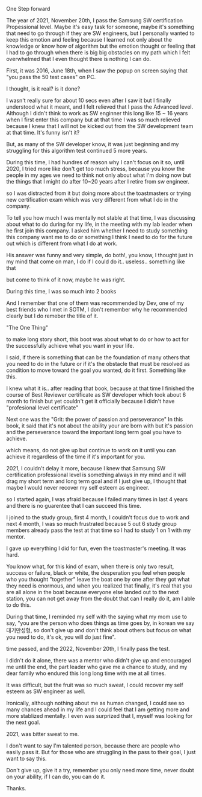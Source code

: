 One Step forward

The year of 2021, November 20th, I pass the Samsung SW certification Propessional level. Maybe it's easy task for someone, maybe it's something that need to go through
if they are SW engineers, but I personally wanted to keep this emotion  and feeling because I learned not only about the knowledge or know how of algorithm but the emotion
thought or feeling that I had to go through when there is big big obstacles on my path which I felt overwhelmed that I even thought there is nothing I can do.

First, it was 2016, June 18th, when I saw the popup on screen saying that "you pass the 50 test cases" on PC.

I thought, is it real? is it done? 

I wasn't really sure for about 10 secs even after I saw it but I finally understood what it meant, and I felt relieved that I pass the Advanced level. 
Although I didn't think to work as SW enginner this long like 15 ~ 16 years when I first enter this company but at that time I was so much relieved 
because I knew that I will not be kicked out from the SW development team at that time. It's funny isn't it?

But, as many of the SW developer know, it was just beginning and my struggling for this algorithm test continued 5 more years.

During this time, I had hundres of reason why I can't focus on it so, until 2020, I tried more like don't get too much stress, because you know the people in my ages
we need to think not only about what I'm doing now but the things that I might do after 10~20 years after I retire from sw engineer.

so I was distracted from it but doing more about the toastmasters or trying new certification exam which was very different from what I do in the company.

To tell you how much I was mentally not stable at that time, I was discussing about what to do during for my life, in the meeting with my lab leader when he first join this 
company. I asked him whether I need to study something this company want me to do or something I think I need to do for the future out which is different from what I do 
at work. 

His answer was funny and very simple, do both!, you know, I thought just in my mind that come on man, I do if I could do it.. useless.. something like that

but come to think of it now, maybe he was right. 

During this time, I was so much into 2 books 

And I remember that one of them was recommended by Dev, one of my best friends who I met in SOTM, I don't remember why he recommended clearly but I do remeber the title of it.

"The One Thing"

to make long story short, this boot was about what to do or how to act for the successfully achieve what you want in your life.

I said, if there is something that can be the foundation of many others that you need to do in the future or 
if it's the obstacle that must be resolved as condition to move toward the goal you wanted, do it first. Something like this.

I knew what it is.. after reading that book, because at that time I finished the course of Best Reviewer certificate as SW developer which took about 6 month to finish
but yet couldn't get it officially because I didn't have "profesional level certificate"

Next one was the "Grit: the power of passion and perseverance"
In this book, it said that it's not about the ability your are born with but it's passion and the perseverance toward the important long term goal you have to achieve.

which means, do not give up but continue to work on it until you can achieve it regardless of the time if it's important for you.

2021, I couldn't delay it more, because I knew that Samsung SW certification professional level is something always in my mind and it will drag my short term 
and long term goal and if I just give up, I thought that maybe I would never recover my self esteem as engineer.

so I started again, I was afraid because I failed many times in last 4 years and there is no guarentee that I can succeed this time.

I joined to the study group, first 4 month, I couldn't focus due to work and next 4 month, I was so much frustrated because 5 out 6 study group members already pass the 
test at that time so I had to study 1 on 1 with my mentor.

I gave up everything I did for fun, even the toastmaster's meeting. It was hard.

You know what, for this kind of exam, when there is only two result, success or failure, black or white, the desperation you feel when people who you thought "together" 
leave the boat one by one after they got what they need is enormous, and when you realized that finally, it's real that you are all alone in the boat because everyone else 
landed out to the next station, you can not get away from the doubt that can I really do it, am I able to do this.


During that time, I reminded my self with the saying what my mom use to say, "you are the person who does things as time goes by, in korean we say 대기만성형, 
so don't give up and don't think about others but focus on what you need to do, it's ok, you will do just fine". 


time passed, and the 2022, November 20th, I finally pass the test.

I didn't do it alone, there was a mentor who didn't give up and encouraged me until the end, the part leader who gave me a chance to study, and my dear family 
who endured this long long time with me at all times. 

It was difficult, but the fruit was so much sweat, I could recover my self esteem as SW engineer as well.

Ironically, although nothing about me as human changed, I could see so many chances ahead in my life and I could feel that I am getting more and more stablized mentally.
I even was surprized that I, myself was looking for the next goal.

2021, was bitter sweat to me.

I don't want to say I'm talented person, because there are people who easily pass it. But for those who are struggling in the pass to their goal, I just want to say this.

Don't give up, give it a try, remember you only need more time, never doubt on your ability, if I can do, you can do it.

Thanks.
